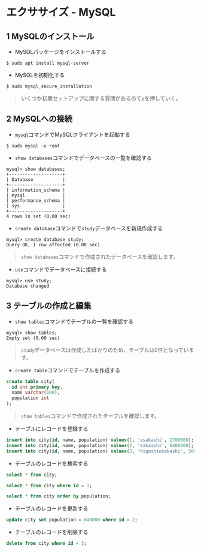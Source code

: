 # エクササイズ - MySQL

## 1 MySQLのインストール

+ MySQLパッケージをインストールする

```
$ sudo apt install mysql-server
```

+ MySQLを初期化する

```
$ sudo mysql_secure_installation
```

> いくつか初期セットアップに関する質問があるのでyを押していく。

## 2 MySQLへの接続

+ `mysql`コマンドでMySQLクライアントを起動する

```
$ sudo mysql -u root
```

+ `show databases`コマンドでデータベースの一覧を確認する

```
mysql> show databases;
+--------------------+
| Database           |
+--------------------+
| information_schema |
| mysql              |
| performance_schema |
| sys                |
+--------------------+
4 rows in set (0.00 sec)
```

+ `create database`コマンドで`study`データベースを新規作成する

```
mysql> create database study;
Query OK, 1 row affected (0.00 sec)
```

> `show databases`コマンドで作成されたデータベースを確認します。

+ `use`コマンドでデータベースに接続する

```
mysql> use study;
Database changed
```

## 3 テーブルの作成と編集

+ `show tables`コマンドでテーブルの一覧を確認する

```
mysql> show tables;
Empty set (0.00 sec)
```

> `study`データベースは作成したばかりのため、テーブルは0件となっています。

+ `create table`コマンドでテーブルを作成する

```sql
create table city(
  id int primary key,
  name varchar(100),
  population int
);
```

> `show tables`コマンドで作成されたテーブルを確認します。

+ テーブルにレコードを登録する

```sql
insert into city(id, name, population) values(1, 'osakashi', 2700000);
insert into city(id, name, population) values(2, 'sakaishi', 8400000);
insert into city(id, name, population) values(3, 'higashiosakashi', 500000);
```
+ テーブルのレコードを検索する


```sql
select * from city;
```

```sql
select * from city where id = 1;
```

```sql
select * from city order by population;
```

+ テーブルのレコードを更新する

```sql
update city set population = 840000 where id = 2;
```

+ テーブルのレコードを削除する

```sql
delete from city where id = 3;
```

